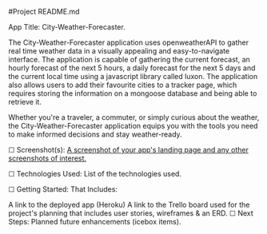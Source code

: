 #Project README.md

App Title: City-Weather-Forecaster.

The City-Weather-Forecaster application uses openweatherAPI to gather real time weather data in a visually appealing and easy-to-navigate interface.
The application is capable of gathering the current forecast, an hourly forecast of the next 5 hours, a daily forecast for the next 5 days and the current local time using a javascript library called luxon.
The application also allows users to add their favourite cities to a tracker page, which requires storing the information on a mongoose database and being able to retrieve it. 

Whether you're a traveler, a commuter, or simply curious about the weather, the City-Weather-Forecaster application equips you with the tools you need to make informed decisions and stay weather-ready.

☐ Screenshot(s): [A screenshot of your app's landing page and any other screenshots of interest.](https://ibb.co/PQ1BFs9)

☐ Technologies Used: List of the technologies used.

☐ Getting Started: That Includes:

A link to the deployed app (Heroku)
A link to the Trello board used for the project's planning that includes user stories, wireframes & an ERD.
☐ Next Steps: Planned future enhancements (icebox items).
